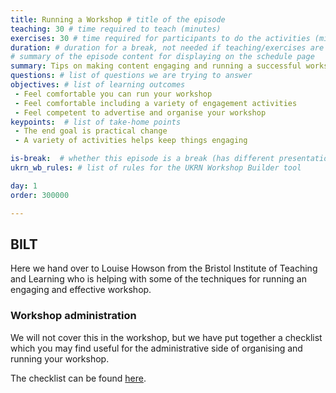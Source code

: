 ```yaml
---
title: Running a Workshop # title of the episode
teaching: 30 # time required to teach (minutes)
exercises: 30 # time required for participants to do the activities (minutes)
duration: # duration for a break, not needed if teaching/exercises are present (minutes)
# summary of the episode content for displaying on the schedule page
summary: Tips on making content engaging and running a successful workshop.
questions: # list of questions we are trying to answer
objectives: # list of learning outcomes
 - Feel comfortable you can run your workshop
 - Feel comfortable including a variety of engagement activities
 - Feel competent to advertise and organise your workshop
keypoints:  # list of take-home points
 - The end goal is practical change
 - A variety of activities helps keep things engaging

is-break:  # whether this episode is a break (has different presentation)
ukrn_wb_rules: # list of rules for the UKRN Workshop Builder tool

day: 1
order: 300000

---
```


## BILT

Here we hand over to Louise Howson from the Bristol Institute of Teaching and Learning who is helping with some of the techniques for running an engaging and effective workshop.

### Workshop administration

We will not cover this in the workshop, but we have put together a checklist which you may find useful for the administrative side of organising and running your workshop.

The checklist can be found <a href="{{ site.workshop_admin_doc }}" target="_blank">here</a>.

